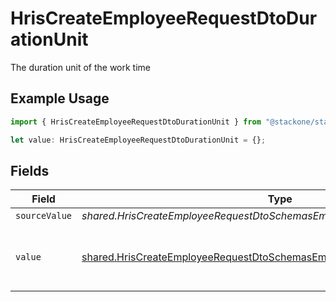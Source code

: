# HrisCreateEmployeeRequestDtoDurationUnit

The duration unit of the work time

## Example Usage

```typescript
import { HrisCreateEmployeeRequestDtoDurationUnit } from "@stackone/stackone-client-ts/sdk/models/shared";

let value: HrisCreateEmployeeRequestDtoDurationUnit = {};
```

## Fields

| Field                                                                                                                                                         | Type                                                                                                                                                          | Required                                                                                                                                                      | Description                                                                                                                                                   | Example                                                                                                                                                       |
| ------------------------------------------------------------------------------------------------------------------------------------------------------------- | ------------------------------------------------------------------------------------------------------------------------------------------------------------- | ------------------------------------------------------------------------------------------------------------------------------------------------------------- | ------------------------------------------------------------------------------------------------------------------------------------------------------------- | ------------------------------------------------------------------------------------------------------------------------------------------------------------- |
| `sourceValue`                                                                                                                                                 | *shared.HrisCreateEmployeeRequestDtoSchemasEmploymentWorkTimeSourceValue*                                                                                     | :heavy_minus_sign:                                                                                                                                            | N/A                                                                                                                                                           |                                                                                                                                                               |
| `value`                                                                                                                                                       | [shared.HrisCreateEmployeeRequestDtoSchemasEmploymentWorkTimeValue](../../../sdk/models/shared/hriscreateemployeerequestdtoschemasemploymentworktimevalue.md) | :heavy_minus_sign:                                                                                                                                            | The unified value for the duration unit.                                                                                                                      | month                                                                                                                                                         |